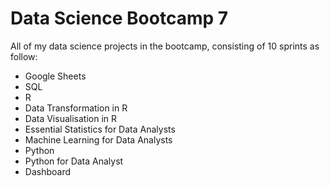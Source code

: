 # Data Science Bootcamp 7 

All of my data science projects in the bootcamp, consisting of 10 sprints as follow:
- Google Sheets
- SQL
- R
- Data Transformation in R
- Data Visualisation in R
- Essential Statistics for Data Analysts
- Machine Learning for Data Analysts
- Python
- Python for Data Analyst
- Dashboard


